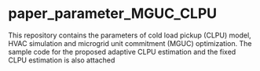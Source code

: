 # paper_parameter_MGUC_CLPU
This repository contains the parameters of cold load pickup (CLPU) model, HVAC simulation and microgrid unit commitment (MGUC) optimization.
The sample code for the proposed adaptive CLPU estimation and the fixed CLPU estimation is also attached
